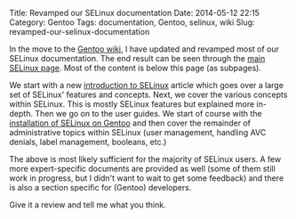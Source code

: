 Title: Revamped our SELinux documentation
Date: 2014-05-12 22:15
Category: Gentoo
Tags: documentation, Gentoo, selinux, wiki
Slug: revamped-our-selinux-documentation

In the move to the [Gentoo wiki](https://wiki.gentoo.org), I have
updated and revamped most of our SELinux documentation. The end result
can be seen through the [main SELinux
page](https://wiki.gentoo.org/wiki/SELinux). Most of the content is
below this page (as subpages).

We start with a new [introduction to
SELinux](https://wiki.gentoo.org/wiki/SELinux/Quick_introduction)
article which goes over a large set of SELinux' features and concepts.
Next, we cover the various concepts within SELinux. This is mostly
SELinux features but explained more in-depth. Then we go on to the user
guides. We start of course with the [installation of SELinux on
Gentoo](https://wiki.gentoo.org/wiki/SELinux/Installation) and then
cover the remainder of administrative topics within SELinux (user
management, handling AVC denials, label management, booleans, etc.)

The above is most likely sufficient for the majority of SELinux users. A
few more expert-specific documents are provided as well (some of them
still work in progress, but I didn't want to wait to get some feedback)
and there is also a section specific for (Gentoo) developers.

Give it a review and tell me what you think.
